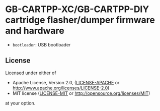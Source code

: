 # GB-CARTPP-XC/GB-CARTPP-DIY cartridge flasher/dumper firmware and hardware

* `bootloader`: USB bootloader

## License

Licensed under either of

 * Apache License, Version 2.0, ([LICENSE-APACHE](LICENSE-APACHE) or http://www.apache.org/licenses/LICENSE-2.0)
 * MIT license ([LICENSE-MIT](LICENSE-MIT) or http://opensource.org/licenses/MIT)

at your option.
